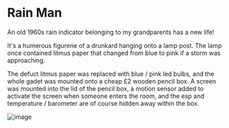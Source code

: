 # Rain Man

An old 1960s rain indicator belonging to my grandparents has a new life!

It's a humerous figurene of a drunkard hanging onto a lamp post. The lamp once contained litmus paper that changed from blue to pink if a storm was approaching.

The defuct litmus paper was replaced with blue / pink led bulbs, and the whole gadet was mounted onto a cheap £2 wooden pencil box. A screen was mounted into the lid of the pencil box, a motion sensor added to activate the screen when someone enters the room, and the esp and temperature / barometer are of course hidden away within the box. 

![image](https://user-images.githubusercontent.com/31904545/150983076-77588144-af75-4c5c-a97d-ad53b6ea6e83.png)




